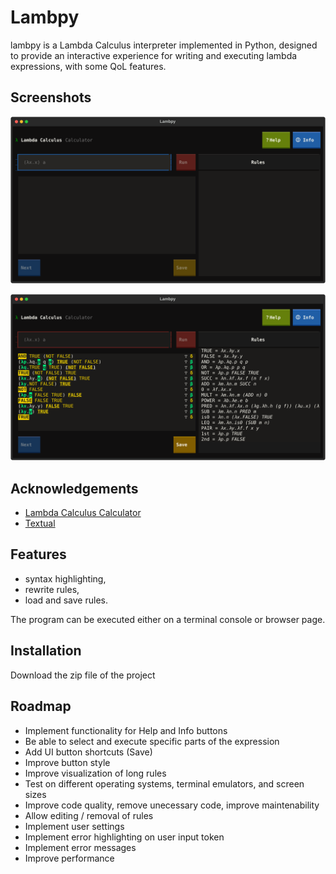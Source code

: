 
# Lambpy

lambpy is a Lambda Calculus interpreter implemented in Python, designed to provide an interactive experience for writing and executing lambda expressions, with some QoL features.

## Screenshots

![](screenshots/Lambpy_2025-04-11T18_12_47_115399.svg)

![](screenshots/Lambpy_2025-04-11T18_10_01_776694.svg)

## Acknowledgements

 - [Lambda Calculus Calculator](https://lambdacalc.io/)
 - [Textual](https://textual.textualize.io/)



## Features


- syntax highlighting,
- rewrite rules,
- load and save rules.

The program can be executed either on a terminal console or browser page.


## Installation

Download the zip file of the project

## Roadmap

- Implement functionality for Help and Info buttons
- Be able to select and execute specific parts of the expression
- Add UI button shortcuts (Save)
- Improve button style
- Improve visualization of long rules
- Test on different operating systems, terminal emulators, and screen sizes
- Improve code quality, remove unecessary code, improve maintenability
- Allow editing / removal of rules
- Implement user settings
- Implement error highlighting on user input token
- Implement error messages
- Improve performance

